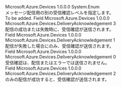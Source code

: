 <Type Name="DeliveryAcknowledgement" FullName="Microsoft.Azure.Devices.DeliveryAcknowledgement">
  <TypeSignature Language="C#" Value="public enum DeliveryAcknowledgement" />
  <TypeSignature Language="ILAsm" Value=".class public auto ansi sealed DeliveryAcknowledgement extends System.Enum" />
  <TypeSignature Language="DocId" Value="T:Microsoft.Azure.Devices.DeliveryAcknowledgement" />
  <TypeSignature Language="VB.NET" Value="Public Enum DeliveryAcknowledgement" />
  <TypeSignature Language="F#" Value="type DeliveryAcknowledgement = " />
  <AssemblyInfo>
    <AssemblyName>Microsoft.Azure.Devices</AssemblyName>
    <AssemblyVersion>1.0.0.0</AssemblyVersion>
  </AssemblyInfo>
  <Base>
    <BaseTypeName>System.Enum</BaseTypeName>
  </Base>
  <Docs>
    <summary>
            メッセージ配信用の別の受信確認レベルを指定します。
            </summary>
    <remarks>To be added.</remarks>
  </Docs>
  <Members>
    <Member MemberName="Full">
      <MemberSignature Language="C#" Value="Full" />
      <MemberSignature Language="ILAsm" Value=".field public static literal valuetype Microsoft.Azure.Devices.DeliveryAcknowledgement Full = int32(3)" />
      <MemberSignature Language="DocId" Value="F:Microsoft.Azure.Devices.DeliveryAcknowledgement.Full" />
      <MemberSignature Language="VB.NET" Value="Full" />
      <MemberSignature Language="F#" Value="Full = 3" Usage="Microsoft.Azure.Devices.DeliveryAcknowledgement.Full" />
      <MemberType>Field</MemberType>
      <AssemblyInfo>
        <AssemblyName>Microsoft.Azure.Devices</AssemblyName>
        <AssemblyVersion>1.0.0.0</AssemblyVersion>
      </AssemblyInfo>
      <ReturnValue>
        <ReturnType>Microsoft.Azure.Devices.DeliveryAcknowledgement</ReturnType>
      </ReturnValue>
      <MemberValue>3</MemberValue>
      <Docs>
        <summary>
            配信の成功または失敗時に、受信確認が送信されます。
            </summary>
      </Docs>
    </Member>
    <Member MemberName="NegativeOnly">
      <MemberSignature Language="C#" Value="NegativeOnly" />
      <MemberSignature Language="ILAsm" Value=".field public static literal valuetype Microsoft.Azure.Devices.DeliveryAcknowledgement NegativeOnly = int32(1)" />
      <MemberSignature Language="DocId" Value="F:Microsoft.Azure.Devices.DeliveryAcknowledgement.NegativeOnly" />
      <MemberSignature Language="VB.NET" Value="NegativeOnly" />
      <MemberSignature Language="F#" Value="NegativeOnly = 1" Usage="Microsoft.Azure.Devices.DeliveryAcknowledgement.NegativeOnly" />
      <MemberType>Field</MemberType>
      <AssemblyInfo>
        <AssemblyName>Microsoft.Azure.Devices</AssemblyName>
        <AssemblyVersion>1.0.0.0</AssemblyVersion>
      </AssemblyInfo>
      <ReturnValue>
        <ReturnType>Microsoft.Azure.Devices.DeliveryAcknowledgement</ReturnType>
      </ReturnValue>
      <MemberValue>1</MemberValue>
      <Docs>
        <summary>
            配信が失敗した場合にのみ、受信確認が送信されます。
            </summary>
      </Docs>
    </Member>
    <Member MemberName="None">
      <MemberSignature Language="C#" Value="None" />
      <MemberSignature Language="ILAsm" Value=".field public static literal valuetype Microsoft.Azure.Devices.DeliveryAcknowledgement None = int32(0)" />
      <MemberSignature Language="DocId" Value="F:Microsoft.Azure.Devices.DeliveryAcknowledgement.None" />
      <MemberSignature Language="VB.NET" Value="None" />
      <MemberSignature Language="F#" Value="None = 0" Usage="Microsoft.Azure.Devices.DeliveryAcknowledgement.None" />
      <MemberType>Field</MemberType>
      <AssemblyInfo>
        <AssemblyName>Microsoft.Azure.Devices</AssemblyName>
        <AssemblyVersion>1.0.0.0</AssemblyVersion>
      </AssemblyInfo>
      <ReturnValue>
        <ReturnType>Microsoft.Azure.Devices.DeliveryAcknowledgement</ReturnType>
      </ReturnValue>
      <MemberValue>0</MemberValue>
      <Docs>
        <summary>
            受信確認は、配信またはエラーでは送信されません。
            </summary>
      </Docs>
    </Member>
    <Member MemberName="PositiveOnly">
      <MemberSignature Language="C#" Value="PositiveOnly" />
      <MemberSignature Language="ILAsm" Value=".field public static literal valuetype Microsoft.Azure.Devices.DeliveryAcknowledgement PositiveOnly = int32(2)" />
      <MemberSignature Language="DocId" Value="F:Microsoft.Azure.Devices.DeliveryAcknowledgement.PositiveOnly" />
      <MemberSignature Language="VB.NET" Value="PositiveOnly" />
      <MemberSignature Language="F#" Value="PositiveOnly = 2" Usage="Microsoft.Azure.Devices.DeliveryAcknowledgement.PositiveOnly" />
      <MemberType>Field</MemberType>
      <AssemblyInfo>
        <AssemblyName>Microsoft.Azure.Devices</AssemblyName>
        <AssemblyVersion>1.0.0.0</AssemblyVersion>
      </AssemblyInfo>
      <ReturnValue>
        <ReturnType>Microsoft.Azure.Devices.DeliveryAcknowledgement</ReturnType>
      </ReturnValue>
      <MemberValue>2</MemberValue>
      <Docs>
        <summary>
            のみの配信が成功すると、受信確認が送信されます。
            </summary>
      </Docs>
    </Member>
  </Members>
</Type>